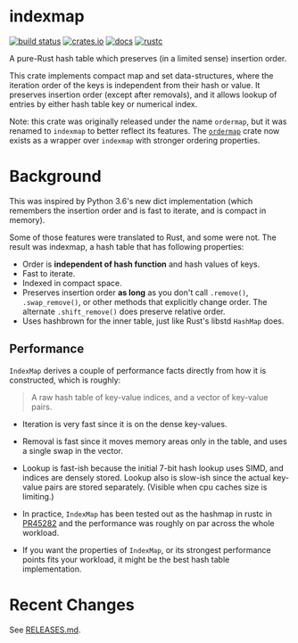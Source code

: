 # indexmap

[![build status](https://github.com/indexmap-rs/indexmap/actions/workflows/ci.yml/badge.svg?branch=main)](https://github.com/indexmap-rs/indexmap/actions)
[![crates.io](https://img.shields.io/crates/v/indexmap.svg)](https://crates.io/crates/indexmap)
[![docs](https://docs.rs/indexmap/badge.svg)](https://docs.rs/indexmap)
[![rustc](https://img.shields.io/badge/rust-1.82%2B-orange.svg)](https://img.shields.io/badge/rust-1.82%2B-orange.svg)

A pure-Rust hash table which preserves (in a limited sense) insertion order.

This crate implements compact map and set data-structures,
where the iteration order of the keys is independent from their hash or
value. It preserves insertion order (except after removals), and it
allows lookup of entries by either hash table key or numerical index.

Note: this crate was originally released under the name `ordermap`,
but it was renamed to `indexmap` to better reflect its features.
The [`ordermap`](https://crates.io/crates/ordermap) crate now exists
as a wrapper over `indexmap` with stronger ordering properties.

# Background

This was inspired by Python 3.6's new dict implementation (which remembers
the insertion order and is fast to iterate, and is compact in memory).

Some of those features were translated to Rust, and some were not. The result
was indexmap, a hash table that has following properties:

- Order is **independent of hash function** and hash values of keys.
- Fast to iterate.
- Indexed in compact space.
- Preserves insertion order **as long** as you don't call `.remove()`,
  `.swap_remove()`, or other methods that explicitly change order.
  The alternate `.shift_remove()` does preserve relative order.
- Uses hashbrown for the inner table, just like Rust's libstd `HashMap` does.

## Performance

`IndexMap` derives a couple of performance facts directly from how it is constructed,
which is roughly:

> A raw hash table of key-value indices, and a vector of key-value pairs.

- Iteration is very fast since it is on the dense key-values.
- Removal is fast since it moves memory areas only in the table,
  and uses a single swap in the vector.
- Lookup is fast-ish because the initial 7-bit hash lookup uses SIMD, and indices are
  densely stored. Lookup also is slow-ish since the actual key-value pairs are stored
  separately. (Visible when cpu caches size is limiting.)

- In practice, `IndexMap` has been tested out as the hashmap in rustc in [PR45282] and
  the performance was roughly on par across the whole workload.
- If you want the properties of `IndexMap`, or its strongest performance points
  fits your workload, it might be the best hash table implementation.

[PR45282]: https://github.com/rust-lang/rust/pull/45282

# Recent Changes

See [RELEASES.md](https://github.com/indexmap-rs/indexmap/blob/main/RELEASES.md).
